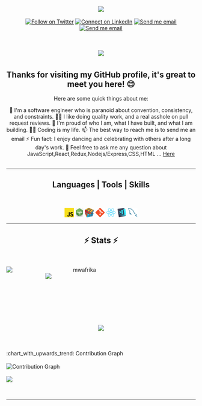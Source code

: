 <!-- <h1 align="center">Connect with me </h1>
<br> -->
<p align="center"><img src="https://camo.githubusercontent.com/bc5c77acb656737f31a814e6b1406b4a7d6561bf910db19b23ae228aa6aa6f6c/68747470733a2f2f6d656469612e67697068792e636f6d2f6d656469612f6457784f33364a7a643662545374356449592f67697068792e676966" height="200"/></p>
<div align="center">

  <a href="">[![Follow on Twitter](https://img.shields.io/badge/--twitter?label=Twitter&logo=Twitter&style=social)](https://twitter.com/mwafrikamufung1)</a>
  <a href="">[![Connect on LinkedIn](https://img.shields.io/badge/--linkedin?label=LinkedIn&logo=LinkedIn&style=social)](https://www.linkedin.com/in/mwafrika-mufungizi/)</a>
  <a href="mailto:mwafrikajosue@gmail.com">[![Send me email](https://img.shields.io/badge/--gmail?label=Gmail&logo=Gmail&style=social)]()</a>
  <a href=""> [![Send me email](https://img.shields.io/badge/--github?label=GitHub&logo=GitHub&style=social)](https://github.com/mwafrika)</a>
</div>

<!-- https://img.shields.io/badge/GitLab-330F63?style=for-the-badge&logo=gitlab&logoColor=white -->
<h1 align="center">
  <a href="https://git.io/typing-svg">
    <img src="https://readme-typing-svg.herokuapp.com/?lines=Hi,+👋;I+am+Mwafrika...;A+Software+Engineer;Nice+to+meet+you+🙂&center=true&size=30">
  </a>
</h1>
<h2 align="center">Thanks for visiting my GitHub profile, it's great to meet you here! 😊 </h2>
<div align="center">
 
Here are some quick things about me:

 🔭 I'm a software engineer who is paranoid about convention, consistency, and constraints. 
 🕵️‍♀️ I like doing quality work, and a real asshole on pull request reviews.
 🧸 I'm proud of who I am, what I have built, and what I am building. 
 🧑‍💻 Coding is my life. 
 📫 The best way to reach me is to send me an email 
 ⚡ Fun fact: I enjoy dancing and celebrating with others after a long day's work.
 💬 Feel free to ask me any question about JavaScript,React,Redux,Nodejs/Express,CSS,HTML ...  <a href="https://github.com/mwafrika/mwafrika/issues" title="Issues">Here</a>
  <br>
  <br>
</div>

<hr>
<h2 align="center">Languages | Tools | Skills</h2>
<br>
<p align="center">
  <code><img title="Javascript" height="25" src="images/javascript.svg"></code>
  <code><img title="Node.JS" height="25" src="images/nodejs.png"></code>
  <code><img title="Problem Solving" height="25" src="images/problemSolving.png"></code>
  <code><img title="Git" height="25" src="images/git-original.svg"></code>
  <code><img title="React" height="25" src="images/react-original.svg"></code>
  <code><img title="Visual Studio Code" height="25" src="images/vscode.png"></code>
  <code><img title="MySQL" height="25" src="images/mysql.svg"></code>
</p>
<hr>

<h2 align="center">⚡ Stats ⚡</h2>
<br>
<p align=center>
  <div align=center>
    <a href="https://github.com/denvercoder1/github-readme-streak-stats" title="Go to Source">
      <img align="left" width=400 src="http://github-readme-streak-stats.herokuapp.com?user=mwafrika&theme=radical&hide_border=true&date_format=j%20M%5B%20Y%5D" alt="mwafrika" />
    </a>
    <a href="https://github.com/mwafrika/github-readme-stats" title="Go to Source">
      <img align="right" width=400 src="https://github-readme-stats.vercel.app/api?username=mwafrika&show_icons=true&theme=radical&border_color=61dafb&hide_border=true&count_private=true" />
    </a>
  </div>
  <br><br><br><br><br><br><br><br><br>
  <div align=center>
     <a href="https://github.com/anuraghazra/github-readme-stats">
      <img width=400 align="center" src="https://github-readme-stats.vercel.app/api/top-langs/?username=mwafrika&title_color=61dafb&text_color=ffffff&icon_color=61dafb&bg_color=20232a&layout=compact&border_color=61dafb&hide_border=true&hide=html,css,scss&count_private=true&langs_count=8" />
    </a>
  </div>
   <br><br><br>
 
 <summary>:chart_with_upwards_trend: Contribution Graph </summary>
   <br/>
   <img src="https://activity-graph.herokuapp.com/graph?username=mwafrika&theme=xcode" alt="Contribution Graph" align="center" />
<br>
<p>
  <a href="https://github.com/mwafrika" >  <img src="https://github.com/mwafrika/mwafrika/blob/master/images/github-contribution-grid-snake.gif" align="center" />  </a>
  </p>
  <br>
  </p>
<hr/>
